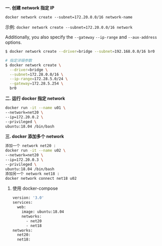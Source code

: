 **一. 创建 network 指定 IP**

`docker network create --subnet=172.20.0.0/16 network-name`

示例: `docker network create --subnet=172.20.0.0/16 network`

Additionally, you also specify the `--gateway` `--ip-range` and `--aux-address` options.

```bash
$ docker network create --driver=bridge --subnet=192.168.0.0/16 br0

# 指定详细参数
$ docker network create \
  --driver=bridge \
  --subnet=172.28.0.0/16 \
  --ip-range=172.28.5.0/24 \
  --gateway=172.28.5.254 \
  br0
```

**二. 运行 docker 指定 network**

```bash
docker run -it --name u01 \
--network=net20 \
--ip=172.20.0.2 \
--privileged \
ubuntu:18.04 /bin/bash
```

**三. docker 添加多个 network**

```bash
添加一个 network net20 : 
docker run -it --name u02 \
--network=net20 \
--ip=172.20.0.3 \
--privileged \
ubuntu:18.04 /bin/bash
添加另一个 network net18 : 
docker network connect net18 u02
```

1. 使用 docker-compose

   ```bash
   version: '3.0'
   services:
     web:
       image: ubuntu:18.04
       networks:
         - net20
         - net18
   networks:
     net20:
     net18:
   ```

   